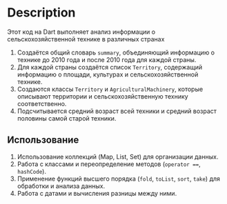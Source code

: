 # Description

Этот код на Dart выполняет анализ информации о сельскохозяйственной технике в различных странах

1. Создаётся общий словарь `summary`, объединяющий информацию о технике до 2010 года и после 2010 года для каждой страны.
2. Для каждой страны создаётся список `Territory`, содержащий информацию о площади, культурах и сельскохозяйственной технике.
3. Создаются классы `Territory` и `AgriculturalMachinery`, которые описывают территории и сельскохозяйственную технику соответственно.
4. Подсчитывается средний возраст всей техники и средний возраст половины самой старой техники.

## Использование

1. Использование коллекций (Map, List, Set) для организации данных.
2. Работа с классами и переопределение методов (`operator ==`, `hashCode`).
3. Применение функций высшего порядка (`fold`, `toList`, `sort`, `take`) для обработки и анализа данных.
4. Работа с датами и вычисления разницы между ними.
